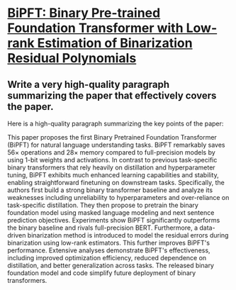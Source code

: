 # [BiPFT: Binary Pre-trained Foundation Transformer with Low-rank   Estimation of Binarization Residual Polynomials](https://arxiv.org/abs/2312.08937)

## Write a very high-quality paragraph summarizing the paper that effectively covers the paper.

 Here is a high-quality paragraph summarizing the key points of the paper:

This paper proposes the first Binary Pretrained Foundation Transformer (BiPFT) for natural language understanding tasks. BiPFT remarkably saves 56× operations and 28× memory compared to full-precision models by using 1-bit weights and activations. In contrast to previous task-specific binary transformers that rely heavily on distillation and hyperparameter tuning, BiPFT exhibits much enhanced learning capabilities and stability, enabling straightforward finetuning on downstream tasks. Specifically, the authors first build a strong binary transformer baseline and analyze its weaknesses including unreliability to hyperparameters and over-reliance on task-specific distillation. They then propose to pretrain the binary foundation model using masked language modeling and next sentence prediction objectives. Experiments show BiPFT significantly outperforms the binary baseline and rivals full-precision BERT. Furthermore, a data-driven binarization method is introduced to model the residual errors during binarization using low-rank estimators. This further improves BiPFT's performance. Extensive analyses demonstrate BiPFT's effectiveness, including improved optimization efficiency, reduced dependence on distillation, and better generalization across tasks. The released binary foundation model and code simplify future deployment of binary transformers.
